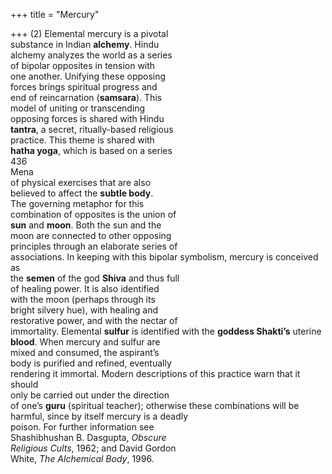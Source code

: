 +++
title = "Mercury"

+++
(2) Elemental mercury is a pivotal  
substance in Indian **alchemy**. Hindu  
alchemy analyzes the world as a series  
of bipolar opposites in tension with  
one another. Unifying these opposing  
forces brings spiritual progress and  
end of reincarnation (**samsara**). This  
model of uniting or transcending  
opposing forces is shared with Hindu  
**tantra**, a secret, ritually-based religious  
practice. This theme is shared with  
**hatha yoga**, which is based on a series  
436  
Mena  
of physical exercises that are also  
believed to affect the **subtle body**.  
The governing metaphor for this  
combination of opposites is the union of  
**sun** and **moon**. Both the sun and the  
moon are connected to other opposing  
principles through an elaborate series of  
associations. In keeping with this bipolar symbolism, mercury is conceived as  
the **semen** of the god **Shiva** and thus full  
of healing power. It is also identified  
with the moon (perhaps through its  
bright silvery hue), with healing and  
restorative power, and with the nectar of  
immortality. Elemental **sulfur** is identified with the **goddess Shakti’s** uterine  
**blood**. When mercury and sulfur are  
mixed and consumed, the aspirant’s  
body is purified and refined, eventually  
rendering it immortal. Modern descriptions of this practice warn that it should  
only be carried out under the direction  
of one’s **guru** (spiritual teacher); otherwise these combinations will be harmful, since by itself mercury is a deadly  
poison. For further information see  
Shashibhushan B. Dasgupta, *Obscure*  
*Religious Cults*, 1962; and David Gordon  
White, *The Alchemical Body*, 1996.